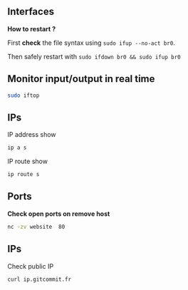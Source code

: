 ## Interfaces

**How to restart ?**

First **check** the file syntax using `sudo ifup --no-act br0`.

Then safely restart with `sudo ifdown br0 && sudo ifup br0`

## Monitor input/output in real time

```bash
sudo iftop
```

## IPs

IP address show

```bash
ip a s
```

IP route show

```bash
ip route s
```

## Ports

**Check open ports on remove host**

```bash
nc -zv website  80
```

## IPs

Check public IP

```bash
curl ip.gitcommit.fr
```
